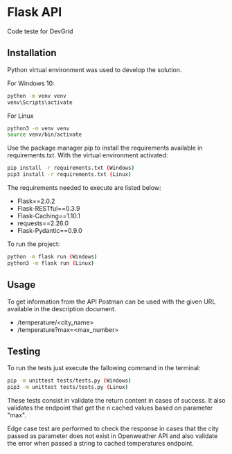 # Flask API

Code teste for DevGrid

## Installation

Python virtual environment was used to develop the solution. 

For Windows 10:

```bash
python -m venv venv
venv\Scripts\activate
```

For Linux

```bash
python3 -m venv venv
source venv/bin/activate
```

Use the package manager pip to install the requirements available in requirements.txt. With the virtual environment activated:

```bash
pip install -r requirements.txt (Windows)
pip3 install -r requirements.txt (Linux)
```

The requirements needed to execute are listed below:

- Flask==2.0.2
- Flask-RESTful==0.3.9
- Flask-Caching==1.10.1
- requests==2.26.0
- Flask-Pydantic==0.9.0

To run the project:

```bash
python -m flask run (Windows)
python3 -m flask run (Linux)
```

## Usage

To get information from the API Postman can be used with the given URL available in the description document.

- /temperature/<city_name>
- /temperature?max=<max_number>

## Testing
To run the tests just execute the fallowing command in the terminal:

```bash
pip -m unittest tests/tests.py (Windows)
pip3 -m unittest tests/tests.py (Linux)
```

These tests consist in validate the return content in cases of success. It also validates the endpoint that get the n cached values based on parameter "max".

Edge case test are performed to check the response in cases that the city passed as parameter does not exist in Openweather API and also validate the error when passed a string to cached temperatures endpoint.
